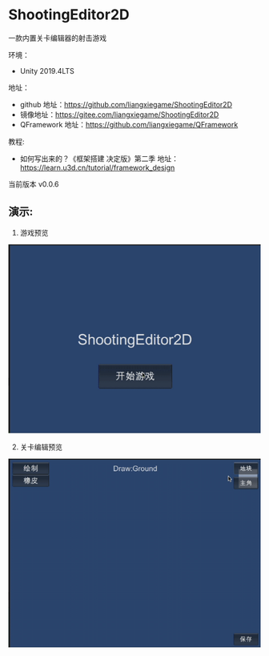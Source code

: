 # ShootingEditor2D 

一款内置关卡编辑器的射击游戏

环境：

* Unity 2019.4LTS

地址：

* github 地址：https://github.com/liangxiegame/ShootingEditor2D
* 镜像地址：https://gitee.com/liangxiegame/ShootingEditor2D
* QFramework 地址：https://github.com/liangxiegame/QFramework

教程:

* 如何写出来的？《框架搭建 决定版》第二季 地址：https://learn.u3d.cn/tutorial/framework_design



当前版本 v0.0.6



## 演示:

1. 游戏预览

![](1.GamePreview.gif)

2. 关卡编辑预览

![](2.LevelDesignPreview.gif)